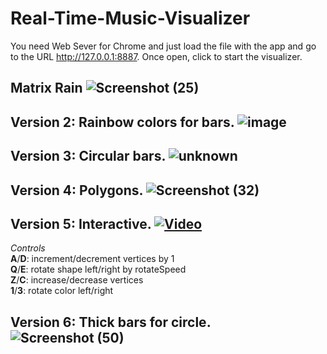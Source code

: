 # Real-Time-Music-Visualizer
You need Web Sever for Chrome and just load the file with the app and go to the URL http://127.0.0.1:8887. Once open, click to start the visualizer.

Matrix Rain
![Screenshot (25)](https://user-images.githubusercontent.com/43283288/140243353-4ccf8f4d-022b-48e6-9ea7-c4826c3aa996.png)
---

Version 2: Rainbow colors for bars.
![image](https://user-images.githubusercontent.com/43283288/139928811-ea9f88d2-8ed7-4126-819c-c0c7a98bcfe5.png)
---

Version 3: Circular bars.
![unknown](https://user-images.githubusercontent.com/43283288/140242680-e5d7f7e7-4909-4a41-a49d-1cf43962d8d7.png)
---

Version 4: Polygons.
![Screenshot (32)](https://user-images.githubusercontent.com/43283288/140565110-b1760195-7036-4fa0-8e04-b01dd5090a33.png)
---

Version 5: Interactive.
[![Video](https://i.imgur.com/67r5ow7.png)](https://i.imgur.com/l9aXr5s.mp4)
---

_Controls_\
**A**/**D**: increment/decrement vertices by 1\
**Q**/**E**: rotate shape left/right by rotateSpeed\
**Z**/**C**: increase/decrease vertices\
**1**/**3**: rotate color left/right

Version 6: Thick bars for circle.
![Screenshot (50)](https://user-images.githubusercontent.com/43283288/142302324-0151e63f-c194-4863-a6b2-5d715ae7828f.png)
---
